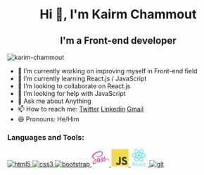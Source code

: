 <h1 align="center">Hi 👋, I'm Kairm Chammout</h1>
<h2 align="center">I'm a Front-end developer </h2>

<p align="left"> <img src="https://komarev.com/ghpvc/?username=karim-chammout" alt="karim-chammout" /> </p>



- 🔭 I’m currently working on improving myself in Front-end field
- 🌱 I’m currently learning React.js / JavaScript
- 👯 I’m looking to collaborate on React.js
- 🤔 I’m looking for help with JavaScript
- 💬 Ask me about Anything
- 📫 How to reach me: [Twitter](https://twitter.com/karim_chammout) [Linkedin](https://www.linkedin.com/in/karim-chammout-a646131b2/) <a href="mailto:abdalkaremsh200@gmail.com">Gmail</a>
- 😄 Pronouns: He/Him 



<h3 align="left">Languages and Tools:</h3>

<p align="left">
  <a href="https://www.w3.org/html/" target="_blank">
    <img
      src="https://cdn.iconscout.com/icon/free/png-256/html5-10-569380.png"
      alt="html5"
      width="40"
      height="40"
    />
  </a>
  <a href="https://www.w3schools.com/css/" target="_blank">
    <img
      src="https://i.pinimg.com/originals/a3/2f/83/a32f83aa2c675058e4a05a0fd4da05eb.png"
      alt="css3"
      width="40"
      height="40"
    />
  </a>
  <a href="https://getbootstrap.com" target="_blank">
    <img  src="https://camo.githubusercontent.com/bec2c92468d081617cb3145a8f3d8103e268bca400f6169c3a68dc66e05c971e/68747470733a2f2f76352e676574626f6f7473747261702e636f6d2f646f63732f352e302f6173736574732f6272616e642f626f6f7473747261702d6c6f676f2d736861646f772e706e67"
    alt="bootstrap"
    width="40"
    height="40"
    />
  </a>
  <a 
     href="https://sass-lang.com" 
     target="_blank">
  <img 
     src="https://raw.githubusercontent.com/devicons/devicon/master/icons/sass/sass-original.svg" 
     alt="sass" 
     width="40" 
     height="40"
   />
  </a>
  <a
    href="https://developer.mozilla.org/en-US/docs/Web/JavaScript"
    target="_blank"
  >
    <img
      src="https://raw.githubusercontent.com/devicons/devicon/master/icons/javascript/javascript-original.svg"
      alt="javascript"
      width="40"
      height="40"
    />
  </a>
  <a 
     href="https://reactjs.org/" 
     target="_blank">
  <img 
     src="https://raw.githubusercontent.com/devicons/devicon/master/icons/react/react-original-wordmark.svg" 
     alt="react" 
     width="40" 
     height="40"
   />
  </a>
  <a 
     href="https://git-scm.com/" 
     target="_blank">
    <img 
       src="https://www.vectorlogo.zone/logos/git-scm/git-scm-icon.svg" 
       alt="git" 
       width="40" 
       height="40"
     />
  </a>
</p>
